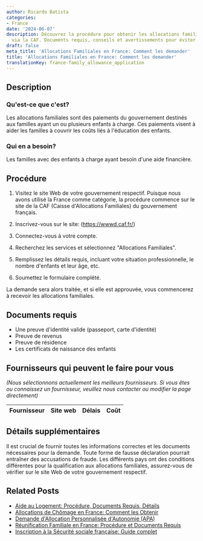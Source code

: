 ```yaml
---
author: Ricardo Batista
categories:
- France
date: '2024-06-07'
description: Découvrez la procédure pour obtenir les allocations familiales en France
  via la CAF. Documents requis, conseils et avertissements pour éviter la fraude.
draft: false
meta_title: 'Allocations Familiales en France: Comment les demander'
title: 'Allocations Familiales en France: Comment les demander'
translationKey: france-family_allowance_application
---
```


## Description
### Qu'est-ce que c'est?
Les allocations familiales sont des paiements du gouvernement destinés aux familles ayant un ou plusieurs enfants à charge. Ces paiements visent à aider les familles à couvrir les coûts liés à l'éducation des enfants.

### Qui en a besoin?
Les familles avec des enfants à charge ayant besoin d'une aide financière.

## Procédure
1. Visitez le site Web de votre gouvernement respectif. Puisque nous avons utilisé la France comme catégorie, la procédure commence sur le site de la CAF (Caisse d'Allocations Familiales) du gouvernement français.
2. Inscrivez-vous sur le site: (https://wwwd.caf.fr/)

3. Connectez-vous à votre compte.

4. Recherchez les services et sélectionnez "Allocations Familiales".

5. Remplissez les détails requis, incluant votre situation professionnelle, le nombre d'enfants et leur âge, etc.

6. Soumettez le formulaire complété.

La demande sera alors traitée, et si elle est approuvée, vous commencerez à recevoir les allocations familiales.

## Documents requis
- Une preuve d'identité valide (passeport, carte d'identité)
- Preuve de revenus
- Preuve de résidence
- Les certificats de naissance des enfants

## Fournisseurs qui peuvent le faire pour vous

_(Nous sélectionnons actuellement les meilleurs fournisseurs. Si vous êtes ou connaissez un fournisseur, veuillez nous contacter ou modifier la page directement)_

| Fournisseur     |     Site web    |     Délais       |       Coût       |
| --------------- | --------------- |  :-------------: | :-------------: |

## Détails supplémentaires
Il est crucial de fournir toutes les informations correctes et les documents nécessaires pour la demande. Toute forme de fausse déclaration pourrait entraîner des accusations de fraude. Les différents pays ont des conditions différentes pour la qualification aux allocations familiales, assurez-vous de vérifier sur le site Web de votre gouvernement respectif.


## Related Posts

- [Aide au Logement: Procédure, Documents Requis, Détails](https://tramitit.com/fr/guides/france/demande_daide_au_logement/)
- [Allocations de Chômage en France: Comment les Obtenir](https://tramitit.com/fr/guides/france/demande_dallocation_chomage/)
- [Demande d'Allocation Personnalisée d'Autonomie (APA)](https://tramitit.com/fr/guides/france/demande_dapa_(allocation_personnalisee_dautonomie)/)
- [Réunification Familiale en France: Procédure et Documents Requis](https://tramitit.com/fr/guides/france/demande_de_regroupement_familial/)
- [Inscription à la Sécurité sociale française: Guide complet](https://tramitit.com/fr/guides/france/inscription_a_la_securite_sociale/)